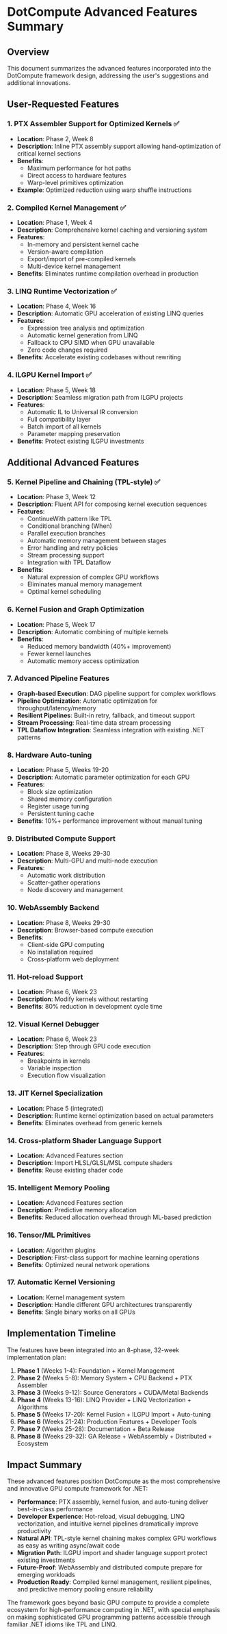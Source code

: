 # DotCompute Advanced Features Summary

## Overview

This document summarizes the advanced features incorporated into the DotCompute framework design, addressing the user's suggestions and additional innovations.

## User-Requested Features

### 1. PTX Assembler Support for Optimized Kernels ✅
- **Location**: Phase 2, Week 8
- **Description**: Inline PTX assembly support allowing hand-optimization of critical kernel sections
- **Benefits**: 
  - Maximum performance for hot paths
  - Direct access to hardware features
  - Warp-level primitives optimization
- **Example**: Optimized reduction using warp shuffle instructions

### 2. Compiled Kernel Management ✅
- **Location**: Phase 1, Week 4
- **Description**: Comprehensive kernel caching and versioning system
- **Features**:
  - In-memory and persistent kernel cache
  - Version-aware compilation
  - Export/import of pre-compiled kernels
  - Multi-device kernel management
- **Benefits**: Eliminates runtime compilation overhead in production

### 3. LINQ Runtime Vectorization ✅
- **Location**: Phase 4, Week 16
- **Description**: Automatic GPU acceleration of existing LINQ queries
- **Features**:
  - Expression tree analysis and optimization
  - Automatic kernel generation from LINQ
  - Fallback to CPU SIMD when GPU unavailable
  - Zero code changes required
- **Benefits**: Accelerate existing codebases without rewriting

### 4. ILGPU Kernel Import ✅
- **Location**: Phase 5, Week 18
- **Description**: Seamless migration path from ILGPU projects
- **Features**:
  - Automatic IL to Universal IR conversion
  - Full compatibility layer
  - Batch import of all kernels
  - Parameter mapping preservation
- **Benefits**: Protect existing ILGPU investments

## Additional Advanced Features

### 5. Kernel Pipeline and Chaining (TPL-style) ✅
- **Location**: Phase 3, Week 12
- **Description**: Fluent API for composing kernel execution sequences
- **Features**:
  - ContinueWith pattern like TPL
  - Conditional branching (When)
  - Parallel execution branches
  - Automatic memory management between stages
  - Error handling and retry policies
  - Stream processing support
  - Integration with TPL Dataflow
- **Benefits**: 
  - Natural expression of complex GPU workflows
  - Eliminates manual memory management
  - Optimal kernel scheduling

### 6. Kernel Fusion and Graph Optimization
- **Location**: Phase 5, Week 17
- **Description**: Automatic combining of multiple kernels
- **Benefits**:
  - Reduced memory bandwidth (40%+ improvement)
  - Fewer kernel launches
  - Automatic memory access optimization

### 7. Advanced Pipeline Features
- **Graph-based Execution**: DAG pipeline support for complex workflows
- **Pipeline Optimization**: Automatic optimization for throughput/latency/memory
- **Resilient Pipelines**: Built-in retry, fallback, and timeout support
- **Stream Processing**: Real-time data stream processing
- **TPL Dataflow Integration**: Seamless integration with existing .NET patterns

### 8. Hardware Auto-tuning
- **Location**: Phase 5, Weeks 19-20
- **Description**: Automatic parameter optimization for each GPU
- **Features**:
  - Block size optimization
  - Shared memory configuration
  - Register usage tuning
  - Persistent tuning cache
- **Benefits**: 10%+ performance improvement without manual tuning

### 9. Distributed Compute Support
- **Location**: Phase 8, Weeks 29-30
- **Description**: Multi-GPU and multi-node execution
- **Features**:
  - Automatic work distribution
  - Scatter-gather operations
  - Node discovery and management

### 10. WebAssembly Backend
- **Location**: Phase 8, Weeks 29-30
- **Description**: Browser-based compute execution
- **Benefits**: 
  - Client-side GPU computing
  - No installation required
  - Cross-platform web deployment

### 11. Hot-reload Support
- **Location**: Phase 6, Week 23
- **Description**: Modify kernels without restarting
- **Benefits**: 80% reduction in development cycle time

### 12. Visual Kernel Debugger
- **Location**: Phase 6, Week 23
- **Description**: Step through GPU code execution
- **Features**:
  - Breakpoints in kernels
  - Variable inspection
  - Execution flow visualization

### 13. JIT Kernel Specialization
- **Location**: Phase 5 (integrated)
- **Description**: Runtime kernel optimization based on actual parameters
- **Benefits**: Eliminates overhead from generic kernels

### 14. Cross-platform Shader Language Support
- **Location**: Advanced Features section
- **Description**: Import HLSL/GLSL/MSL compute shaders
- **Benefits**: Reuse existing shader code

### 15. Intelligent Memory Pooling
- **Location**: Advanced Features section
- **Description**: Predictive memory allocation
- **Benefits**: Reduced allocation overhead through ML-based prediction

### 16. Tensor/ML Primitives
- **Location**: Algorithm plugins
- **Description**: First-class support for machine learning operations
- **Benefits**: Optimized neural network operations

### 17. Automatic Kernel Versioning
- **Location**: Kernel management system
- **Description**: Handle different GPU architectures transparently
- **Benefits**: Single binary works on all GPUs

## Implementation Timeline

The features have been integrated into an 8-phase, 32-week implementation plan:

1. **Phase 1** (Weeks 1-4): Foundation + Kernel Management
2. **Phase 2** (Weeks 5-8): Memory System + CPU Backend + PTX Assembler
3. **Phase 3** (Weeks 9-12): Source Generators + CUDA/Metal Backends
4. **Phase 4** (Weeks 13-16): LINQ Provider + LINQ Vectorization + Algorithms
5. **Phase 5** (Weeks 17-20): Kernel Fusion + ILGPU Import + Auto-tuning
6. **Phase 6** (Weeks 21-24): Production Features + Developer Tools
7. **Phase 7** (Weeks 25-28): Documentation + Beta Release
8. **Phase 8** (Weeks 29-32): GA Release + WebAssembly + Distributed + Ecosystem

## Impact Summary

These advanced features position DotCompute as the most comprehensive and innovative GPU compute framework for .NET:

- **Performance**: PTX assembly, kernel fusion, and auto-tuning deliver best-in-class performance
- **Developer Experience**: Hot-reload, visual debugging, LINQ vectorization, and intuitive kernel pipelines dramatically improve productivity
- **Natural API**: TPL-style kernel chaining makes complex GPU workflows as easy as writing async/await code
- **Migration Path**: ILGPU import and shader language support protect existing investments
- **Future-Proof**: WebAssembly and distributed compute prepare for emerging workloads
- **Production Ready**: Compiled kernel management, resilient pipelines, and predictive memory pooling ensure reliability

The framework goes beyond basic GPU compute to provide a complete ecosystem for high-performance computing in .NET, with special emphasis on making sophisticated GPU programming patterns accessible through familiar .NET idioms like TPL and LINQ.